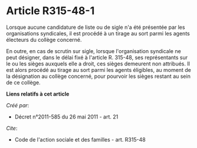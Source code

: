 # Article R315-48-1

Lorsque aucune candidature de liste ou de sigle n'a été présentée par les organisations syndicales, il est procédé à un
tirage au sort parmi les agents électeurs du collège concerné. 

En outre, en cas de scrutin sur sigle, lorsque l'organisation syndicale ne peut désigner, dans le délai fixé à l'article R.
315-48, ses représentants sur le ou les sièges auxquels elle a droit, ces sièges demeurent non attribués. Il est alors
procédé au tirage au sort parmi les agents éligibles, au moment de la désignation au collège concerné, pour pourvoir les
sièges restant au sein de ce collège.

**Liens relatifs à cet article**

_Créé par_:

  - Décret n°2011-585 du 26 mai 2011 - art. 21

_Cite_:

  - Code de l'action sociale et des familles - art. R315-48
